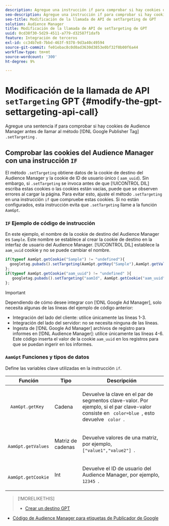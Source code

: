 ```yaml
---
description: Agregue una instrucción if para comprobar si hay cookies de Audience Manager antes de llamar al método Google Publisher Tag .setTargeting .
seo-description: Agregue una instrucción if para comprobar si hay cookies de Audience Manager antes de llamar al método Google Publisher Tag .setTargeting .
seo-title: Modificación de la llamada de API de setTargeting de GPT
solution: Audience Manager
title: Modificación de la llamada de API de setTargeting de GPT
uuid: 0cd38f30-5d29-4511-a779-d32587f1dafb
feature: Integración de terceros
exl-id: cc34b7e8-7bbd-463f-9378-9d3a40c49594
source-git-commit: fe01ebac8c0d0ad3630d3853e0bf32f0b00f6a44
workflow-type: tm+mt
source-wordcount: '300'
ht-degree: 9%

---
```


# Modificación de la llamada de API `setTargeting` GPT {#modify-the-gpt-settargeting-api-call}

Agregue una sentencia if para comprobar si hay cookies de Audience Manager antes de llamar al método [!DNL Google Publisher Tag] `.setTargeting` .

## Comprobar las cookies del Audience Manager con una instrucción `IF`

El método `.setTargeting` obtiene datos de la cookie de destino del Audience Manager y la cookie de ID de usuario único ( `aam_uuid`). Sin embargo, si `.setTargeting` se invoca antes de que [!UICONTROL DIL] escriba estas cookies o las cookies están vacías, puede que se observen errores al cargar la página. Para evitar esto, ajuste el método `.setTargeting` en una instrucción `if` que compruebe estas cookies. Si no están configurados, esta instrucción evita que `.setTargeting` llame a la función `AamGpt`.

### `IF` Ejemplo de código de instrucción

En este ejemplo, el nombre de la cookie de destino del Audience Manager es `Sample`. Este nombre se establece al crear la cookie de destino en la interfaz de usuario del Audience Manager. [!UICONTROL DIL] establece la  `aam_uuid` cookie y no se puede cambiar el nombre.

```js
if(typeof AamGpt.getCookie("Sample") != "undefined"){ 
  googletag.pubads().setTargeting(AamGpt.getKey("Sample"),AamGpt.getValues("Sample")); 
}; 
if(typeof AamGpt.getCookie("aam_uuid") != "undefined" ){ 
   googletag.pubads().setTargeting("aamId", AamGpt.getCookie("aam_uuid")); 
};
```

>[!IMPORTANT]
>
>Dependiendo de cómo desee integrar con [!DNL Google Ad Manager], solo necesita algunas de las líneas del ejemplo de código anterior:
>
>* Integración del lado del cliente: utilice únicamente las líneas 1-3.
>* Integración del lado del servidor: no se necesita ninguna de las líneas.
>* Ingesta de [!DNL Google Ad Manager] archivos de registro para informes en [!DNL Audience Manager]: utilice únicamente las líneas 4-6. Este código inserta el valor de la cookie `aam_uuid` en los registros para que se puedan ingerir en los informes.


### `AamGpt` Funciones y tipos de datos

Define las variables clave utilizadas en la instrucción `if`.

<table id="table_881391C9BDDF4FACAFC37A47B14B31A1"> 
 <thead> 
  <tr> 
   <th colname="col1" class="entry"> Función </th> 
   <th colname="col2" class="entry"> Tipo </th> 
   <th colname="col3" class="entry"> Descripción </th> 
  </tr> 
 </thead>
 <tbody> 
  <tr> 
   <td colname="col1"> <p> <code> AamGpt.getKey </code> </p> </td> 
   <td colname="col2"> <p>Cadena </p> </td> 
   <td colname="col3"> <p>Devuelve la clave en el par de segmentos clave-valor. Por ejemplo, si el par clave-valor consiste en <code> color=blue </code>, esto devuelve <code> color </code>. </p> </td> 
  </tr> 
  <tr> 
   <td colname="col1"> <p> <code> AamGpt.getValues </code> </p> </td> 
   <td colname="col2"> <p>Matriz de cadenas </p> </td> 
   <td colname="col3"> <p>Devuelve valores de una matriz, por ejemplo, <code> ["value1","value2"] </code>. </p> </td> 
  </tr> 
  <tr> 
   <td colname="col1"> <p> <code> AamGpt.getCookie </code> </p> </td> 
   <td colname="col2"> <p>Int </p> </td> 
   <td colname="col3"> <p>Devuelve el ID de usuario del Audience Manager, por ejemplo, <code> 12345 </code>. </p> </td> 
  </tr>
 </tbody>
</table>

>[!MORELIKETHIS]
>
>* [Crear un destino GPT](../../integration/gpt-aam-destination/gpt-aam-create-destination.md)
* [Código de Audience Manager para etiquetas de Publicador de Google](../../integration/gpt-aam-destination/gpt-aam-aamgpt-code.md)

